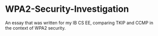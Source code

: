 # WPA2-Security-Investigation
An essay that was written for my IB CS EE, comparing TKIP and CCMP in the context of WPA2 security.
